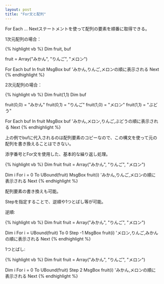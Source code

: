 ```yaml
---
layout: post
title: "For文と配列"
---
```


For Each ... Nextステートメントを使って配列の要素を順番に取得できる。 

1次元配列の場合：

{% highlight vb %}
Dim fruit, buf

fruit = Array("みかん", "りんご", "メロン")

For Each buf In fruit
  MsgBox buf 'みかん,りんご,メロンの順に表示される
Next
{% endhighlight %}

2次元配列の場合：

{% highlight vb %}
Dim fruit(1,1)
Dim buf

fruit(0,0) = "みかん"
fruit(0,1) = "りんご"
fruit(1,0) = "メロン"
fruit(1,1) = "ぶどう"

For Each buf In fruit
  MsgBox buf 'みかん,メロン,りんご,ぶどうの順に表示される
Next
{% endhighlight %}

上の例でbufに代入されるのは配列要素のコピーなので、この構文を使って元の配列を書き換えることはできない。

添字番号とFor文を使用した、基本的な繰り返し処理。

{% highlight vb %}
Dim fruit
fruit = Array("みかん", "りんご", "メロン")

Dim i
For i = 0 To UBound(fruit)
  MsgBox fruit(i) 'みかん,りんご,メロンの順に表示される
Next
{% endhighlight %}

配列要素の書き換えも可能。

Stepを指定することで、逆順や1つとばし等が可能。

逆順:

{% highlight vb %}
Dim fruit
fruit = Array("みかん", "りんご", "メロン")

Dim i
For i = UBound(fruit) To 0 Step -1
  MsgBox fruit(i) 'メロン,りんご,みかんの順に表示される
Next
{% endhighlight %}

1つとばし:

{% highlight vb %}
Dim fruit
fruit = Array("みかん", "りんご", "メロン")

Dim i
For i = 0 To UBound(fruit) Step 2
  MsgBox fruit(i) 'みかん,メロンの順に表示される
Next
{% endhighlight %}

